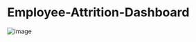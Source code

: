 # Employee-Attrition-Dashboard
![image](https://github.com/Prakhyat-Srivastava/Amazon-Sales-Dashboard/assets/72151469/181e5b41-364b-4a60-8176-ad29bf79ab88)
